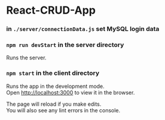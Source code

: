 # React-CRUD-App

### in `./server/connectionData.js` set MySQL login data

### `npm run devStart` in the server directory

Runs the server.

### `npm start` in the client directory

Runs the app in the development mode.\
Open [http://localhost:3000](http://localhost:3000) to view it in the browser.

The page will reload if you make edits.\
You will also see any lint errors in the console.
